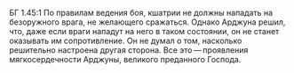 БГ 1.45:1	По правилам ведения боя, кшатрии не должны нападать на безоружного врага, не желающего сражаться. Однако Арджуна решил, что, даже если враги нападут на него в таком состоянии, он не станет оказывать им сопротивление. Он не думал о том, насколько решительно настроена другая сторона. Все это — проявления мягкосердечности Арджуны, великого преданного Господа.